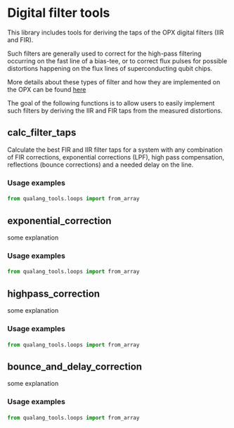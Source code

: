 # Digital filter tools
This library includes tools for deriving the taps of the OPX digital filters (IIR and FIR).

Such filters are generally used to correct for the high-pass filtering occurring on the fast line of a bias-tee, 
or to correct flux pulses for possible distortions happening on the flux lines of superconducting qubit chips.

More details about these types of filter and how they are implemented on the OPX can be found [here](https://docs.quantum-machines.co/1.1.7/qm-qua-sdk/docs/Guides/output_filter/?h=iir#output-filter)

The goal of the following functions is to allow users to easily implement such filters by deriving the IIR and FIR taps 
from the measured distortions. 

## calc_filter_taps
Calculate the best FIR and IIR filter taps for a system with any combination of FIR corrections, exponential
corrections (LPF), high pass compensation, reflections (bounce corrections) and a needed delay on the line.

### Usage examples

#### 
```python
from qualang_tools.loops import from_array

```

## exponential_correction
some explanation

### Usage examples

#### 
```python
from qualang_tools.loops import from_array

```

## highpass_correction
some explanation

### Usage examples

#### 
```python
from qualang_tools.loops import from_array

```

## bounce_and_delay_correction

some explanation

### Usage examples

#### 
```python
from qualang_tools.loops import from_array

```